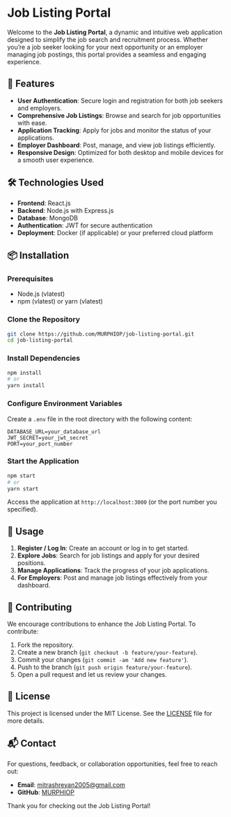 # Job Listing Portal

Welcome to the **Job Listing Portal**, a dynamic and intuitive web application designed to simplify the job search and recruitment process. Whether you’re a job seeker looking for your next opportunity or an employer managing job postings, this portal provides a seamless and engaging experience.

## 🚀 Features

- **User Authentication**: Secure login and registration for both job seekers and employers.
- **Comprehensive Job Listings**: Browse and search for job opportunities with ease.
- **Application Tracking**: Apply for jobs and monitor the status of your applications.
- **Employer Dashboard**: Post, manage, and view job listings efficiently.
- **Responsive Design**: Optimized for both desktop and mobile devices for a smooth user experience.

## 🛠 Technologies Used

- **Frontend**: React.js
- **Backend**: Node.js with Express.js
- **Database**: MongoDB
- **Authentication**: JWT for secure authentication
- **Deployment**: Docker (if applicable) or your preferred cloud platform

## 📦 Installation

### Prerequisites

- Node.js (vlatest)
- npm (vlatest) or yarn (vlatest)

### Clone the Repository

```bash
git clone https://github.com/MURPHIOP/job-listing-portal.git
cd job-listing-portal
```

### Install Dependencies

```bash
npm install
# or
yarn install
```

### Configure Environment Variables

Create a `.env` file in the root directory with the following content:

```
DATABASE_URL=your_database_url
JWT_SECRET=your_jwt_secret
PORT=your_port_number
```

### Start the Application

```bash
npm start
# or
yarn start
```

Access the application at `http://localhost:3000` (or the port number you specified).

## 📖 Usage

1. **Register / Log In**: Create an account or log in to get started.
2. **Explore Jobs**: Search for job listings and apply for your desired positions.
3. **Manage Applications**: Track the progress of your job applications.
4. **For Employers**: Post and manage job listings effectively from your dashboard.

## 🤝 Contributing

We encourage contributions to enhance the Job Listing Portal. To contribute:

1. Fork the repository.
2. Create a new branch (`git checkout -b feature/your-feature`).
3. Commit your changes (`git commit -am 'Add new feature'`).
4. Push to the branch (`git push origin feature/your-feature`).
5. Open a pull request and let us review your changes.

## 📜 License

This project is licensed under the MIT License. See the [LICENSE](LICENSE) file for more details.

## 📬 Contact

For questions, feedback, or collaboration opportunities, feel free to reach out:

- **Email**: mitrashreyan2005@gmail.com
- **GitHub**: [MURPHIOP](https://github.com/MURPHIOP)

Thank you for checking out the Job Listing Portal!


